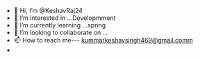 - 👋 Hi, I’m @KeshavRaj24
- 👀 I’m interested in ...Developmment
- 🌱 I’m currently learning ...spring
- 💞️ I’m looking to collaborate on ...
- 📫 How to reach me--- kummarkeshavsingh469@gmail.comm
- 

<!---
KeshavRaj24/KeshavRaj24 is a ✨ special ✨ repository because its `README.md` (this file) appears on your GitHub profile.
You can click the Preview link to take a look at your changes.
--->
